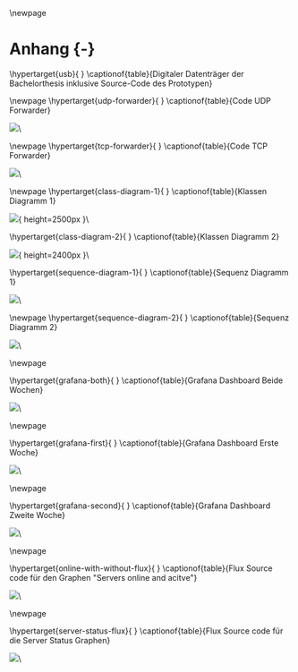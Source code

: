 \newpage
# Anhang {-}

\hypertarget{usb}{
}
\captionof{table}{Digitaler Datenträger der Bachelorthesis inklusive Source-Code des Prototypen}

\newpage
\hypertarget{udp-forwarder}{
}
\captionof{table}{Code UDP Forwarder}

![](./attachement/udp-forwarder.png)\

\newpage
\hypertarget{tcp-forwarder}{
}
\captionof{table}{Code TCP Forwarder}

![](./attachement/tcp-forwarder.png)\


\newpage
\hypertarget{class-diagram-1}{
}
\captionof{table}{Klassen Diagramm 1}

![](./attachement/class-diagram1.png){ height=2500px }\


\hypertarget{class-diagram-2}{
}
\captionof{table}{Klassen Diagramm 2}

![](./attachement/class-diagram2.png){ height=2400px }\

\hypertarget{sequence-diagram-1}{
}
\captionof{table}{Sequenz Diagramm 1}

![](./attachement/sequence-diagram1.png)\

\newpage
\hypertarget{sequence-diagram-2}{
}
\captionof{table}{Sequenz Diagramm 2}

![](./attachement/sequence-diagram2.png)\



\newpage

\hypertarget{grafana-both}{
}
\captionof{table}{Grafana Dashboard Beide Wochen}

![](./attachement/grafana.png)\

\newpage

\hypertarget{grafana-first}{
}
\captionof{table}{Grafana Dashboard Erste Woche}

![](./attachement/grafana-first-week.png)\

\newpage

\hypertarget{grafana-second}{
}
\captionof{table}{Grafana Dashboard Zweite Woche}

![](./attachement/grafana-second-week.png)\

\newpage

\hypertarget{online-with-without-flux}{
}
\captionof{table}{Flux Source code für den Graphen "Servers online and acitve"}

![](./attachement/online-with-without-player-flux.png)\

\newpage

\hypertarget{server-status-flux}{
}
\captionof{table}{Flux Source code für die Server Status Graphen}

![](./attachement/server-status-flux.png)\
